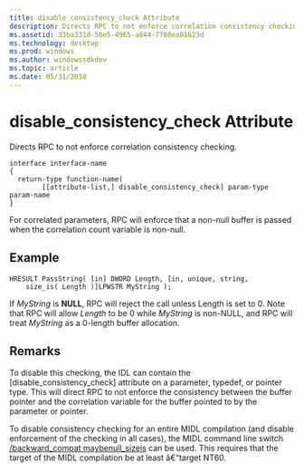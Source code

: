 ```yaml
---
title: disable_consistency_check Attribute
description: Directs RPC to not enforce correlation consistency checking.
ms.assetid: 33ba331d-56e5-4965-a844-7780ea81623d
ms.technology: desktop
ms.prod: windows
ms.author: windowssdkdev
ms.topic: article
ms.date: 05/31/2018
---
```


# disable\_consistency\_check Attribute

Directs RPC to not enforce correlation consistency checking.

``` syntax
interface interface-name
{
  return-type function-name(
        [[attribute-list,] disable_consistency_check] param-type param-name
}
```

For correlated parameters, RPC will enforce that a non-null buffer is passed when the correlation count variable is non-null.

## Example

``` syntax
HRESULT PassString( [in] DWORD Length, [in, unique, string, 
    size_is( Length )]LPWSTR MyString );
```

If *MyString* is **NULL**, RPC will reject the call unless Length is set to 0. Note that RPC will allow *Length* to be 0 while *MyString* is non-NULL, and RPC will treat *MyString* as a 0-length buffer allocation.

## Remarks

To disable this checking, the IDL can contain the \[disable\_consistency\_check\] attribute on a parameter, typedef, or pointer type. This will direct RPC to not enforce the consistency between the buffer pointer and the correlation variable for the buffer pointed to by the parameter or pointer.

To disable consistency checking for an entire MIDL compilation (and disable enforcement of the checking in all cases), the MIDL command line switch [/backward\_compat maybenull\_sizeis](-backward-compat.md) can be used. This requires that the target of the MIDL compilation be at least â€“target NT60.

 

 




